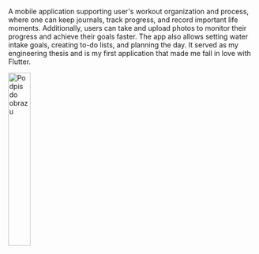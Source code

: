 A mobile application supporting user's workout organization and process, where one can keep journals, track progress, and record important life moments. Additionally, users can take and upload photos to monitor their progress and achieve their goals faster. The app also allows setting water intake goals, creating to-do lists, and planning the day. It served as my engineering thesis and is my first application that made me fall in love with Flutter.

  <img src="application_gif.gif" alt="Podpis do obrazu" width="30%" height="30%">

